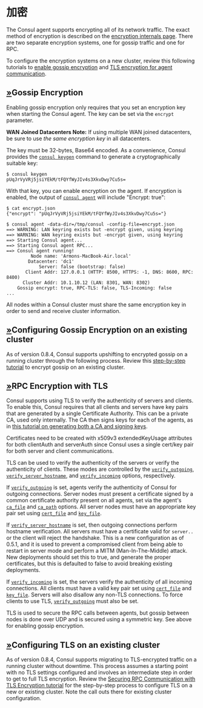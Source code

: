 # 加密

The Consul agent supports encrypting all of its network traffic. The exact method of encryption is described on the [encryption internals page](https://www.consul.io/docs/internals/security). There are two separate encryption systems, one for gossip traffic and one for RPC.

To configure the encryption systems on a new cluster, review this following tutorials to [enable gossip encryption](https://learn.hashicorp.com/tutorials/consul/gossip-encryption-secure?utm_source=consul.io&utm_medium=docs) and [TLS encryption for agent communication](https://learn.hashicorp.com/tutorials/consul/tls-encryption-secure?utm_source=consul.io&utm_medium=docs).

## [»](consul-by-hashicorp-1.md#gossip-encryption)Gossip Encryption

Enabling gossip encryption only requires that you set an encryption key when starting the Consul agent. The key can be set via the `encrypt` parameter.

**WAN Joined Datacenters Note:** If using multiple WAN joined datacenters, be sure to use _the same encryption key_ in all datacenters.

The key must be 32-bytes, Base64 encoded. As a convenience, Consul provides the [`consul keygen`](https://www.consul.io/commands/keygen) command to generate a cryptographically suitable key:

```text
$ consul keygen
pUqJrVyVRj5jsiYEkM/tFQYfWyJIv4s3XkvDwy7Cu5s=
```

With that key, you can enable encryption on the agent. If encryption is enabled, the output of [`consul agent`](https://www.consul.io/commands/agent) will include "Encrypt: true":

```text
$ cat encrypt.json
{"encrypt": "pUqJrVyVRj5jsiYEkM/tFQYfWyJIv4s3XkvDwy7Cu5s="}

$ consul agent -data-dir=/tmp/consul -config-file=encrypt.json
==> WARNING: LAN keyring exists but -encrypt given, using keyring
==> WARNING: WAN keyring exists but -encrypt given, using keyring
==> Starting Consul agent...
==> Starting Consul agent RPC...
==> Consul agent running!
         Node name: 'Armons-MacBook-Air.local'
        Datacenter: 'dc1'
            Server: false (bootstrap: false)
       Client Addr: 127.0.0.1 (HTTP: 8500, HTTPS: -1, DNS: 8600, RPC: 8400)
      Cluster Addr: 10.1.10.12 (LAN: 8301, WAN: 8302)
    Gossip encrypt: true, RPC-TLS: false, TLS-Incoming: false
...
```

All nodes within a Consul cluster must share the same encryption key in order to send and receive cluster information.

## [»](consul-by-hashicorp-1.md#configuring-gossip-encryption-on-an-existing-cluster)Configuring Gossip Encryption on an existing cluster

As of version 0.8.4, Consul supports upshifting to encrypted gossip on a running cluster through the following process. Review this [step-by-step tutorial](https://learn.hashicorp.com/tutorials/consul/gossip-encryption-secure#enable-gossip-encryption-existing-cluster) to encrypt gossip on an existing cluster.

## [»](consul-by-hashicorp-1.md#rpc-encryption-with-tls)RPC Encryption with TLS

Consul supports using TLS to verify the authenticity of servers and clients. To enable this, Consul requires that all clients and servers have key pairs that are generated by a single Certificate Authority. This can be a private CA, used only internally. The CA then signs keys for each of the agents, as in [this tutorial on generating both a CA and signing keys](https://learn.hashicorp.com/tutorials/consul/tls-encryption-secure).

Certificates need to be created with x509v3 extendedKeyUsage attributes for both clientAuth and serverAuth since Consul uses a single cert/key pair for both server and client communications.

TLS can be used to verify the authenticity of the servers or verify the authenticity of clients. These modes are controlled by the [`verify_outgoing`](https://www.consul.io/docs/agent/options#verify_outgoing), [`verify_server_hostname`](https://www.consul.io/docs/agent/options#verify_server_hostname), and [`verify_incoming`](https://www.consul.io/docs/agent/options#verify_incoming) options, respectively.

If [`verify_outgoing`](https://www.consul.io/docs/agent/options#verify_outgoing) is set, agents verify the authenticity of Consul for outgoing connections. Server nodes must present a certificate signed by a common certificate authority present on all agents, set via the agent's [`ca_file`](https://www.consul.io/docs/agent/options#ca_file) and [`ca_path`](https://www.consul.io/docs/agent/options#ca_path) options. All server nodes must have an appropriate key pair set using [`cert_file`](https://www.consul.io/docs/agent/options#cert_file) and [`key_file`](https://www.consul.io/docs/agent/options#key_file).

If [`verify_server_hostname`](https://www.consul.io/docs/agent/options#verify_server_hostname) is set, then outgoing connections perform hostname verification. All servers must have a certificate valid for `server..` or the client will reject the handshake. This is a new configuration as of 0.5.1, and it is used to prevent a compromised client from being able to restart in server mode and perform a MITM \(Man-In-The-Middle\) attack. New deployments should set this to true, and generate the proper certificates, but this is defaulted to false to avoid breaking existing deployments.

If [`verify_incoming`](https://www.consul.io/docs/agent/options#verify_incoming) is set, the servers verify the authenticity of all incoming connections. All clients must have a valid key pair set using [`cert_file`](https://www.consul.io/docs/agent/options#cert_file) and [`key_file`](https://www.consul.io/docs/agent/options#key_file). Servers will also disallow any non-TLS connections. To force clients to use TLS, [`verify_outgoing`](https://www.consul.io/docs/agent/options#verify_outgoing) must also be set.

TLS is used to secure the RPC calls between agents, but gossip between nodes is done over UDP and is secured using a symmetric key. See above for enabling gossip encryption.

## [»](consul-by-hashicorp-1.md#configuring-tls-on-an-existing-cluster)Configuring TLS on an existing cluster

As of version 0.8.4, Consul supports migrating to TLS-encrypted traffic on a running cluster without downtime. This process assumes a starting point with no TLS settings configured and involves an intermediate step in order to get to full TLS encryption. Review the [Securing RPC Communication with TLS Encryption tutorial](https://learn.hashicorp.com/tutorials/consul/tls-encryption-secure) for the step-by-step process to configure TLS on a new or existing cluster. Note the call outs there for existing cluster configuration.

